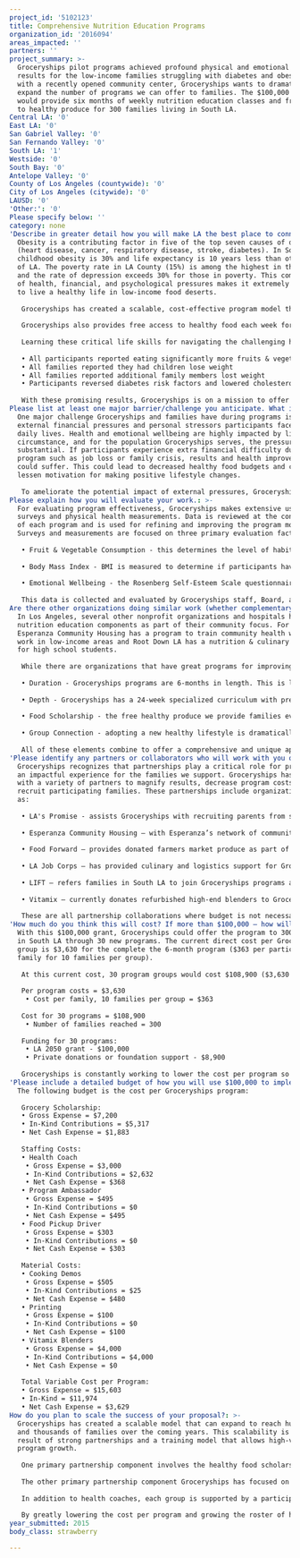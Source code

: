 ```yaml
---
project_id: '5102123'
title: Comprehensive Nutrition Education Programs
organization_id: '2016094'
areas_impacted: ''
partners: ''
project_summary: >-
  Groceryships pilot programs achieved profound physical and emotional health
  results for the low-income families struggling with diabetes and obesity. Now,
  with a recently opened community center, Groceryships wants to dramatically
  expand the number of programs we can offer to families. The $100,000 grant
  would provide six months of weekly nutrition education classes and free access
  to healthy produce for 300 families living in South LA.
Central LA: '0'
East LA: '0'
San Gabriel Valley: '0'
San Fernando Valley: '0'
South LA: '1'
Westside: '0'
South Bay: '0'
Antelope Valley: '0'
County of Los Angeles (countywide): '0'
City of Los Angeles (citywide): '0'
LAUSD: '0'
'Other:': '0'
Please specify below: ''
category: none
'Describe in greater detail how you will make LA the best place to connect:': >-
  Obesity is a contributing factor in five of the top seven causes of death
  (heart disease, cancer, respiratory disease, stroke, diabetes). In South LA,
  childhood obesity is 30% and life expectancy is 10 years less than other parts
  of LA. The poverty rate in LA County (15%) is among the highest in the country
  and the rate of depression exceeds 30% for those in poverty. This combination
  of health, financial, and psychological pressures makes it extremely difficult
  to live a healthy life in low-income food deserts.
   
   Groceryships has created a scalable, cost-effective program model that counteracts obesity and diabetes for low-income families in food deserts. Our educational support groups take 10 parents through weekly, two-hour meetings over a 6-month period. 40% of each class is spent on nutrition education and healthy cooking. 60% is spent on emotional and social support. Sitting in a circle, participants share about their lives and challenges with food and health. This group structure creates the emotionally supportive bonds where education and motivation take root.
   
   Groceryships also provides free access to healthy food each week for the duration of the 6-month program through delivery of fresh produce. This provides much needed economic benefit for families facing extreme budget pressures and also helps with developing preferences for new kinds of fresh vegetables and fruits. Class cooking workshops are also integrated with the fresh produce families receive, making is easy for preparing new types of meals at home.
   
   Learning these critical life skills for navigating the challenging health environment found in food deserts has direct impact on preventing or reversing Type 2 diabetes and obesity. We imagine LA in 2050 to be a city where families don't struggle with health and have the knowledge and resources to live happy, healthy, productive lives. With this in mind, Groceryships has had group results such as: 
   
   • All participants reported eating significantly more fruits & vegetables
   • All families reported they had children lose weight
   • All families reported additional family members lost weight
   • Participants reversed diabetes risk factors and lowered cholesterol levels
   
   With these promising results, Groceryships is on a mission to offer this life-changing experience to more families. Groceryships will make LA the healthiest place to live through this comprehensive model that supports families with better health for a lifetime.
Please list at least one major barrier/challenge you anticipate. What is your strategy for overcoming these obstacles?: >-
  One major challenge Groceryships and families have during programs is the
  external financial pressures and personal stressors participants face in their
  daily lives. Health and emotional wellbeing are highly impacted by life
  circumstance, and for the population Groceryships serves, the pressures are
  substantial. If participants experience extra financial difficulty during the
  program such as job loss or family crisis, results and health improvement
  could suffer. This could lead to decreased healthy food budgets and could
  lessen motivation for making positive lifestyle changes.
   
   To ameliorate the potential impact of external pressures, Groceryships prioritizes group peer support for dealing with personal life difficulties and also refers participants to therapists as needed. For financial constraints for healthy food, Groceryships is constantly developing new partners and resources for providing healthy food for families and helping them shop healthier at a lower cost.
Please explain how you will evaluate your work.: >-
  For evaluating program effectiveness, Groceryships makes extensive use of
  surveys and physical health measurements. Data is reviewed at the conclusion
  of each program and is used for refining and improving the program model.
  Surveys and measurements are focused on three primary evaluation factors:
   
   • Fruit & Vegetable Consumption - this determines the level of habit change for eating healthy foods and increased access to healthy foods.
   
   • Body Mass Index - BMI is measured to determine if participants have decreased their weight during programs. The goal is gradual, long-term weight loss to support a healthy life.
   
   • Emotional Wellbeing - the Rosenberg Self-Esteem Scale questionnaire is used to determine how well emotional wellbeing improves during programs.
   
   This data is collected and evaluated by Groceryships staff, Board, and advisors to determine which aspects of the program are working well and what can be improved as new programs are launched.
Are there other organizations doing similar work (whether complementary or competitive)? What is unique about your proposed approach?: >-
  In Los Angeles, several other nonprofit organizations and hospitals have
  nutrition education components as part of their community focus. For example,
  Esperanza Community Housing has a program to train community health workers to
  work in low-income areas and Root Down LA has a nutrition & culinary program
  for high school students.
   
   While there are organizations that have great programs for improving health, Groceryships is unique from other educational initiatives in the following ways:
   
   • Duration - Groceryships programs are 6-months in length. This is longer than many nutrition classes or programs and allows ample time for families to make lasting habit changes, learn new cooking skills, and develop healthy shopping strategies. Long-term health is not a quick fix and gradual, deep changes are necessary over time.
   
   • Depth - Groceryships has a 24-week specialized curriculum with presentations and printouts for each weekly class. This provides comprehensive knowledge of nutrition and the food system, and goes into much greater depth compared to many other nutrition education programs.
   
   • Food Scholarship - the free healthy produce we provide families every week makes it much easier to experiment with healthy food and change meal habits over time. This economic benefit also helps families lower their food budgets after the program concludes because they learn which healthy foods fit with their budget.
   
   • Group Connection - adopting a new healthy lifestyle is dramatically easier with the support of friends and community connections. By creating tight-knit program groups, participants have the emotional support and motivation to improve their lives together as a community. With half of class time dedicated to peer support and sharing, very strong social connections are developed that last well after programs conclude.
   
   All of these elements combine to offer a comprehensive and unique approach to health that enables families to chart a new course for the rest of their lives. We imagine the ripple effects of current Groceryships groups to last to 2050 and beyond, as healthy habits are passed from generation to generation and spread throughout communities where families support each other on this long-term journey.
'Please identify any partners or collaborators who will work with you on this project. How much of the $100,000 grant award will each partner receive?': >-
  Groceryships recognizes that partnerships play a critical role for providing
  an impactful experience for the families we support. Groceryships has worked
  with a variety of partners to magnify results, decrease program costs, and
  recruit participating families. These partnerships include organizations such
  as:
   
   • LA's Promise - assists Groceryships with recruiting parents from schools in South LA and enrolling them into Groceryships programs. Past Groceryships programs have been run at LA Promise schools as well as workshops and program graduations.
   
   • Esperanza Community Housing – with Esperanza’s network of community health workers, Groceryships has trained Spanish-speaking promotoras to lead Groceryships program groups. This partnership enables Groceryships to dramatically increase the amount of offered programs and gives opportunity for the promatoras to directly serve families in their community.
   
   • Food Forward – provides donated farmers market produce as part of the healthy food scholarship Groceryships distributes to families. This gives families access to additional sources of fresh produce and simultaneously lowers Groceryships’s program operational costs for the food scholarship component.
   
   • LA Job Corps – has provided culinary and logistics support for Groceryships programs including food storage and food preparation. Groceryships also ran a program for LA Job Corps students, advised with revamping the cafeteria food options, and held an on-campus event & health documentary series for 300-400 students.
   
   • LIFT – refers families in South LA to join Groceryships programs and Groceryships is also able to refer participants and alumni to LIFT's financial literacy and job assistance programs. This combination of mutually supportive services is an important relationship for helping families increase their physical and financial health simultaneously, as these two areas are tightly connected and vital for every family Groceryships works with.
   
   • Vitamix – currently donates refurbished high-end blenders to Groceryships families. This ties directly to Groceryships cooking classes where vegetable and fruit smoothie recipes are taught as smoothies are a quick and easy way to increasing fresh produce consumption.
   
   These are all partnership collaborations where budget is not necessary for facilitating the partnership. If awarded the $100,000 grant, all funding would be used by Groceryships to grow the number of family nutrition programs.
'How much do you think this will cost? If more than $100,000 – how will you cover the additional costs?': >-
  With this $100,000 grant, Groceryships could offer the program to 300 families
  in South LA through 30 new programs. The current direct cost per Groceryships
  group is $3,630 for the complete the 6-month program ($363 per participating
  family for 10 families per group).
   
   At this current cost, 30 program groups would cost $108,900 ($3,630 x 30) and would be held at the new Groceryhships community center near USC. The remaining balance of $8,900 could be covered through private donations from fundraising events Groceryships organizes several times a year, or from foundation grants that Groceryships applies for. Below is the total cost breakdown:
   
   Per program costs = $3,630
    • Cost per family, 10 families per group = $363
   
   Cost for 30 programs = $108,900
    • Number of families reached = 300
   
   Funding for 30 programs:
    • LA 2050 grant - $100,000
    • Private donations or foundation support - $8,900
   
   Groceryships is constantly working to lower the cost per program so it's possible that all 30 programs could be run for $100,000 with no extra private donation or foundation support needed. The first pilot program cost $2,500 per participating family and the current cost is $363 per family, a decrease of 85%. This has been accomplished through recruiting volunteer vs. paid health coaches and creating partnerships with donated fresh produce suppliers like Food Forward vs. buying produce at cost and providing produce gift certificates.
'Please include a detailed budget of how you will use $100,000 to implement this project.': |-
  The following budget is the cost per Groceryships program:
   
   Grocery Scholarship:
   • Gross Expense = $7,200
   • In-Kind Contributions = $5,317
   • Net Cash Expense = $1,883
   
   Staffing Costs:
   • Health Coach
    • Gross Expense = $3,000
    • In-Kind Contributions = $2,632
    • Net Cash Expense = $368
   • Program Ambassador
    • Gross Expense = $495
    • In-Kind Contributions = $0
    • Net Cash Expense = $495
   • Food Pickup Driver
    • Gross Expense = $303
    • In-Kind Contributions = $0
    • Net Cash Expense = $303
   
   Material Costs:
   • Cooking Demos
    • Gross Expense = $505
    • In-Kind Contributions = $25
    • Net Cash Expense = $480
   • Printing
    • Gross Expense = $100
    • In-Kind Contributions = $0
    • Net Cash Expense = $100
   • Vitamix Blenders
    • Gross Expense = $4,000
    • In-Kind Contributions = $4,000
    • Net Cash Expense = $0
   
   Total Variable Cost per Program:
   • Gross Expense = $15,603
   • In-Kind = $11,974
   • Net Cash Expense = $3,629
How do you plan to scale the success of your proposal?: >-
  Groceryships has created a scalable model that can expand to reach hundreds
  and thousands of families over the coming years. This scalability is the
  result of strong partnerships and a training model that allows high-volume
  program growth.
   
   One primary partnership component involves the healthy food scholarship, as this is a crucial aspect of the program. Previously this was a limiting factor due to the financial cost involved with providing fresh food each week. Through establishing partnerships with Food Forward and Christian Food Center to secure produce at drastically lower cost, Groceryships has decreased the fresh produce scholarship budget per program from over $2,000 to under $200 per participating family. This allows for a much more scalable model and Groceryships can offer the program experience to nearly ten times as many families for the same financial cost.
   
   The other primary partnership component Groceryships has focused on is training new health coaches. Groceryships recently created a partnership with Esperanza Community Housing to train their community health workers to teach Groceryships programs. Groceryships's program director runs workshops for training Esperanza's community health leaders with the Groceryships curriculum, resulting in a much larger group of potential health coaches for future programs.
   
   In addition to health coaches, each group is supported by a participant who previously graduated from a Groceryships group. These graduates serve as Program Ambassadors, and help ensure that health coaches lead groups in accordance with Groceryships’s principles and procedures. Additionally, the Program Ambassador leads the cooking class each week, giving participants hands-on experience preparing and tasting healthy meals.
   
   By greatly lowering the cost per program and growing the roster of health coaches and Program Ambassadors, Groceryships is now in a prime position to quickly scale. In 2015 Groceryships will run 10 programs for 100 families and has the capacity to run 30 or more programs in 2016 if the necessary funding is secured. Running 30 programs in 2016 would allow Groceryhips to scale even more rapidly with the number of additional trained health coaches and graduates for becoming Program Ambassadors. Having 300 additional alumni families from 30 new programs would also drive increased referrals for more Groceryships programs and intensify the priority for health in the South LA community.
year_submitted: 2015
body_class: strawberry

---
```

